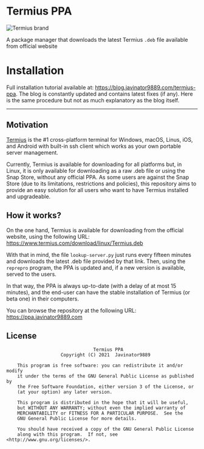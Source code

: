 # Termius PPA
![Termius brand](https://assets.website-files.com/5c7036349b5477bf13f828cf/5cc7dff32d982e28cd8e99f3_termius_fb_logo.png)

A package manager that downloads the latest Termius `.deb` file available from official website

# Installation
Full installation tutorial available at: https://blog.javinator9889.com/termius-ppa. The blog
is constantly updated and contains latest fixes (if any). Here is the same procedure but
not as much explanatory as the blog itself.

* * * 

## Motivation

[Termius](https://termius.com/) is the #1 cross-platform terminal for 
Windows, macOS, Linus, iOS, and Android with built-in ssh client which 
works as your own portable server management.

Currently, Termius is available for downloading for all platforms but, in
Linux, it is only available for downloading as a raw .deb file or using
the Snap Store, without any official PPA. As some users are against the
Snap Store (due to its limitations, restrictions and policies), this 
repository aims to provide an easy solution for all users who want to have
Termius installed and upgradeable.

## How it works?

On the one hand, Termius is available for downloading from the official
website, using the following URL: 
https://www.termius.com/download/linux/Termius.deb

With that in mind, the file `lookup-server.py` just runs every fifteen
minutes and downloads the latest .deb file provided by that link. Then, 
using the `reprepro` program, the PPA is updated and, if a new version is
available, served to the users.

In that way, the PPA is always up-to-date (with a delay of at most 15
minutes), and the end-user can have the stable installation of Termius
(or beta one) in their computers.

You can browse the repository at the following URL:
https://ppa.javinator9889.com

## License

```
                                Termius PPA
                    Copyright (C) 2021  Javinator9889

    This program is free software: you can redistribute it and/or modify
    it under the terms of the GNU General Public License as published by
    the Free Software Foundation, either version 3 of the License, or
    (at your option) any later version.

    This program is distributed in the hope that it will be useful,
    but WITHOUT ANY WARRANTY; without even the implied warranty of
    MERCHANTABILITY or FITNESS FOR A PARTICULAR PURPOSE.  See the
    GNU General Public License for more details.

    You should have received a copy of the GNU General Public License
    along with this program.  If not, see <http://www.gnu.org/licenses/>.
```
